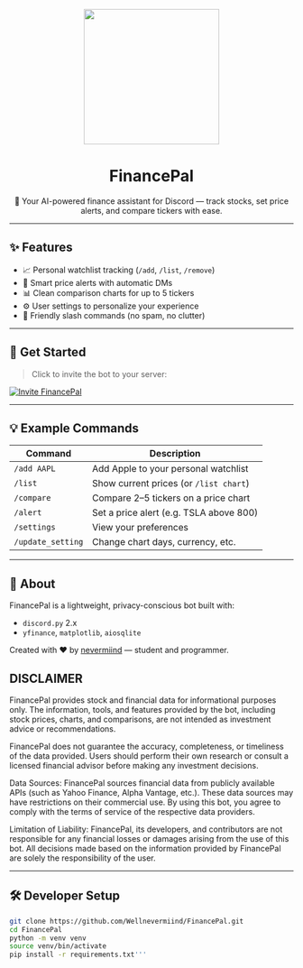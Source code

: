 <p align="center">
  <img src="https://media.discordapp.net/attachments/859845219163176961/1370943923714916496/FinancePal_Logo_Final.png?ex=68215686&is=68200506&hm=06425e7cb7d662bbfab4c4ecac7d3ff0af2659652c349e5f7e65aa85675da4cd&=&format=webp&quality=lossless&width=1008&height=1008" width="240" />
</p>

<h1 align="center">FinancePal</h1>

<p align="center">
  🤖 Your AI-powered finance assistant for Discord — track stocks, set price alerts, and compare tickers with ease.
</p>

---

## ✨ Features

- 📈 Personal watchlist tracking (`/add`, `/list`, `/remove`)
- 🔔 Smart price alerts with automatic DMs
- 📊 Clean comparison charts for up to 5 tickers
- ⚙️ User settings to personalize your experience
- 💬 Friendly slash commands (no spam, no clutter)

---

## 🚀 Get Started

> Click to invite the bot to your server:

[![Invite FinancePal](https://img.shields.io/badge/Invite-FinancePal-745fed?style=for-the-badge&logo=discord)](https://discord.com/oauth2/authorize?client_id=1370900483174174780&permissions=274878265344&scope=bot+applications.commands)

---

## 💡 Example Commands

| Command          | Description                                   |
|------------------|-----------------------------------------------|
| `/add AAPL`      | Add Apple to your personal watchlist          |
| `/list`          | Show current prices (or `/list chart`)        |
| `/compare`       | Compare 2–5 tickers on a price chart          |
| `/alert`         | Set a price alert (e.g. TSLA above 800)       |
| `/settings`      | View your preferences                         |
| `/update_setting`| Change chart days, currency, etc.             |

---

## 🧠 About

FinancePal is a lightweight, privacy-conscious bot built with:
- `discord.py` 2.x
- `yfinance`, `matplotlib`, `aiosqlite`

Created with ❤️ by [nevermiind](https://github.com/Wellnevermiind) — student and programmer.

## DISCLAIMER
FinancePal provides stock and financial data for informational purposes only. The information, tools, and features provided by the bot, including stock prices, charts, and comparisons, are not intended as investment advice or recommendations.

FinancePal does not guarantee the accuracy, completeness, or timeliness of the data provided. Users should perform their own research or consult a licensed financial advisor before making any investment decisions.

Data Sources: FinancePal sources financial data from publicly available APIs (such as Yahoo Finance, Alpha Vantage, etc.). These data sources may have restrictions on their commercial use. By using this bot, you agree to comply with the terms of service of the respective data providers.

Limitation of Liability: FinancePal, its developers, and contributors are not responsible for any financial losses or damages arising from the use of this bot. All decisions made based on the information provided by FinancePal are solely the responsibility of the user.

---

## 🛠️ Developer Setup

```bash
git clone https://github.com/Wellnevermiind/FinancePal.git
cd FinancePal
python -m venv venv
source venv/bin/activate
pip install -r requirements.txt'''
